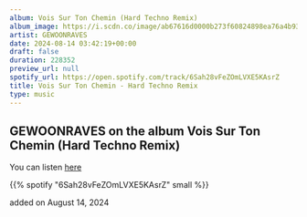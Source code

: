```yaml
---
album: Vois Sur Ton Chemin (Hard Techno Remix)
album_image: https://i.scdn.co/image/ab67616d0000b273f60824898ea76a4b9306c2fb
artist: GEWOONRAVES
date: 2024-08-14 03:42:19+00:00
draft: false
duration: 228352
preview_url: null
spotify_url: https://open.spotify.com/track/6Sah28vFeZOmLVXE5KAsrZ
title: Vois Sur Ton Chemin - Hard Techno Remix
type: music
---
```



## GEWOONRAVES on the album Vois Sur Ton Chemin (Hard Techno Remix)

You can listen [here](https://open.spotify.com/track/6Sah28vFeZOmLVXE5KAsrZ)

{{% spotify "6Sah28vFeZOmLVXE5KAsrZ" small %}}

added on August 14, 2024